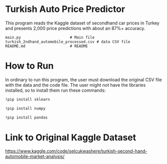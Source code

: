 # Turkish Auto Price Predictor

This program reads the Kaggle dataset of secondhand car prices in Turkey and presents 2,000 price predictions with about an 87%+ accuracy.

```text
main.py                      # Main file
turkish_2ndhand_automobile_processed.csv # data CSV file
README.md                    # README
```
# How to Run
In ordinary to run this program, the user must download the original CSV file with the data and the code file. The user might not have the libraries installed, so to install them run these commands:

```bash
!pip install sklearn
```
```bash
!pip install numpy
```
```bash
!pip install pandas
```


# Link to Original Kaggle Dataset
https://www.kaggle.com/code/selcukwashere/turkish-second-hand-automobile-market-analysis/

